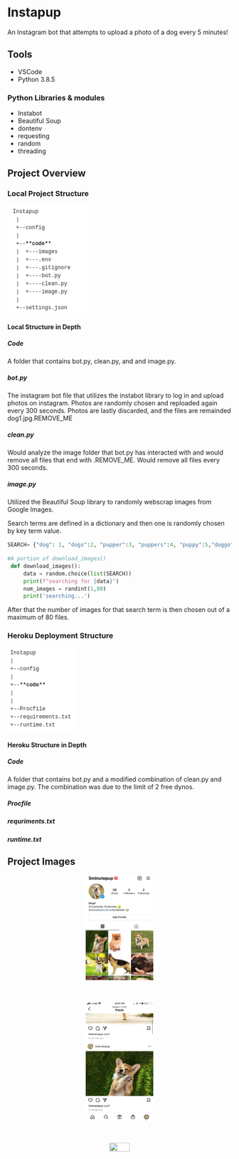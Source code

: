 # Instapup
An Instagram bot that attempts to upload a photo of a dog every 5 minutes!

## Tools

* VSCode
* Python 3.8.5

### Python Libraries & modules

* Instabot
* Beautiful Soup
* dontenv
* requesting
* random
* threading

## Project Overview

### Local Project Structure

![local](project_images/local_structure.png)

#### Local Structure in Depth

##### Code
 A folder that contains bot.py, clean.py, and and image.py.
 
##### bot.py

The instagram bot file that utilizes the instabot library to log in and upload photos on instagram. Photos are randomly chosen and reploaded again every 300 seconds. Photos are lastly discarded, and the files are remainded dog1.jpg.REMOVE_ME 
 
##### clean.py

Would analyze the image folder that bot.py has interacted with and would remove all files that end with .REMOVE_ME. Would remove all files every 300 seconds. 

##### image.py

Utilized the Beautiful Soup library to randomly webscrap images from Google Images.

Search terms are defined in a dictionary and then one is randomly chosen by key term value. 
```Python
SEARCH= {"dog": 1, "dogs":2, "pupper":3, "puppers":4, "puppy":5,"doggo":6, "doggie:":7, "cute dogs":8, "small puppies":9, "puppies":10, "doggies":11}
```

```Python
#A portion of download_images()
 def download_images():
     data = random.choice(list(SEARCH))
     print(f"searching for {data}")
     num_images = randint(1,80)
     print('searching...')
```
After that the number of images for that search term is then chosen out of a maximum of 80 files. 


 ### Heroku Deployment Structure
 
![heroku](project_images/heroku_structure.png)

#### Heroku Structure in Depth

##### Code
 A folder that contains bot.py and a modified combination of clean.py and image.py.
 The combination was due to the limit of 2 free dynos. 
 
##### Procfile
 
##### requriments.txt
 
##### runtime.txt
 
 
## Project Images

<p align="center"><img src="https://raw.githubusercontent.com/elianalopez/Instapup/main/project_images/instapup1.jpeg" width="30%" height="30%"></p>

<br>

<p align="center"><img src="https://raw.githubusercontent.com/elianalopez/Instapup/main/project_images/feed.jpeg" width="30%" height="30%"></p>

<br>

<p align="center"><img src="https://raw.githubusercontent.com/elianalopez/Instapup/main/project_images/instapup.gif" width="30%" height="30%"></p>

